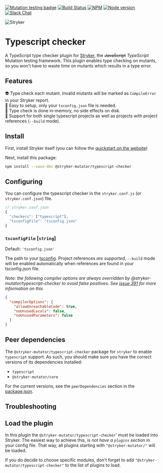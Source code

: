 [![Mutation testing badge](https://img.shields.io/endpoint?style=flat&url=https%3A%2F%2Fbadge-api.stryker-mutator.io%2Fgithub.com%2Fstryker-mutator%2Fstryker%2Fmaster%3Fmodule%3Dtypescript)](https://dashboard.stryker-mutator.io/reports/github.com/stryker-mutator/stryker/master?module=typescript-checker)
[![Build Status](https://github.com/stryker-mutator/stryker/workflows/CI/badge.svg)](https://github.com/stryker-mutator/stryker/actions?query=workflow%3ACI+branch%3Amaster)
[![NPM](https://img.shields.io/npm/dm/@stryker-mutator/typescript-checker.svg)](https://www.npmjs.com/package/@stryker-mutator/typescript-checker)
[![Node version](https://img.shields.io/node/v/@stryker-mutator/typescript.svg)](https://img.shields.io/node/v/@stryker-mutator/typescript-checker.svg)
[![Slack Chat](https://img.shields.io/badge/slack-chat-brightgreen.svg?logo=slack)](https://join.slack.com/t/stryker-mutator/shared_invite/enQtOTUyMTYyNTg1NDQ0LTU4ODNmZDlmN2I3MmEyMTVhYjZlYmJkOThlNTY3NTM1M2QxYmM5YTM3ODQxYmJjY2YyYzllM2RkMmM1NjNjZjM)

![Stryker](https://github.com/stryker-mutator/stryker/raw/master/stryker-80x80.png)

# Typescript checker

A TypeScript type checker plugin for [Stryker](https://stryker-mutator.io), the ~~JavaScript~~ _TypeScript_ Mutation testing framework.
This plugin enables type checking on mutants, so you won't have to waste time on mutants which results in a type error.

## Features

👽 Type check each mutant. Invalid mutants will be marked as `CompileError` in your Stryker report.  
🧒 Easy to setup, only your `tsconfig.json` file is needed.  
🔢 Type check is done in-memory, no side effects on disk.  
🎁 Support for both single typescript projects as well as projects with project references (`--build` mode).

## Install

First, install Stryker itself (you can follow the [quickstart on the website](https://stryker-mutator.io/quickstart.html))

Next, install this package:

```bash
npm install --save-dev @stryker-mutator/typescript-checker
```

## Configuring

You can configure the typescript checker in the `stryker.conf.js` (or `stryker.conf.json`) file.

```js
// stryker.conf.json
{
  "checkers": ["typescript"],
  "tsconfigFile": "tsconfig.json"
}
```

### `tsconfigFile` [`string`]

Default: `'tsconfig.json'`

The path to your [tsconfig](https://www.typescriptlang.org/docs/handbook/tsconfig-json.html). Project references _are supported_, `--build` mode will be enabled automatically when references are found in your tsconfig.json file.

_Note: the following compiler options are always overridden by @stryker-mutator/typescript-checker to ovoid false positives. See [issue 391](https://github.com/stryker-mutator/stryker/issues/391#issue-259829320) for more information on this_

```json
{
  "compilerOptions": {
    "allowUnreachableCode": true,
    "noUnusedLocals": false,
    "noUnusedParameters": false
  }
}
```

## Peer dependencies

The `@stryker-mutator/typescript-checker` package for `stryker` to enable `typescript` support. As such, you should make sure you have the correct versions of its dependencies installed:

- `typescript`
- `@stryker-mutator/core`

For the current versions, see the `peerDependencies` section in the [package.json](https://github.com/stryker-mutator/stryker/blob/master/packages/typescript/package.json).

## Troubleshooting



## Load the plugin

In this plugin the `@stryker-mutator/typescript-checker`' must be loaded into Stryker.
The easiest way to achieve this, is _not have a `plugins` section_ in your config file. That way, all plugins starting with `"@stryker-mutator/"` will be loaded.

If you do decide to choose specific modules, don't forget to add `"@stryker-mutator/typescript-checker"` to the list of plugins to load.
